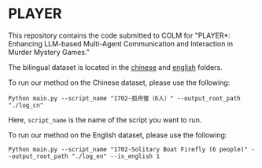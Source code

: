 # PLAYER

This repository contains the code submitted to COLM for "PLAYER*: Enhancing LLM-based Multi-Agent Communication and Interaction in Murder Mystery Games."

The bilingual dataset is located in the [chinese](https://github.com/alickzhu/PLAYER/tree/main/chinese) and [english](https://github.com/alickzhu/PLAYER/tree/main/english) folders.

To run our method on the Chinese dataset, please use the following:
```
Python main.py --script_name "1702-孤舟萤（6人）" --output_root_path "./log_cn"
```

Here, `script_name` is the name of the script you want to run.

To run our method on the English dataset, please use the following:
```
Python main.py --script_name "1702-Solitary Boat Firefly (6 people)" --output_root_path "./log_en" --is_english 1
```